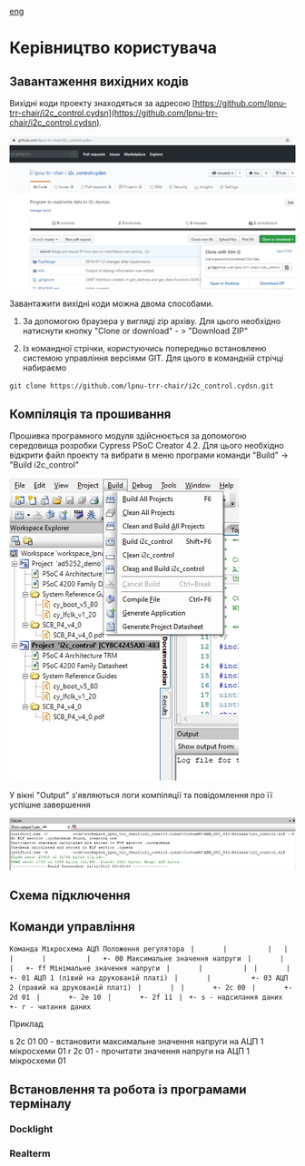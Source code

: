 [eng](README-ENG.mg)

# Керівництво користувача #

## Завантаження вихідних кодів ##
Вихідні коди проекту знаходяться за адресою [https://github.com/lpnu-trr-chair/i2c_control.cydsn](https://github.com/lpnu-trr-chair/i2c_control.cydsn). 

![user-manual-1](pic\user-manual-1.jpg)

Завантажити вихідні коди можна двома способами.

1. За допомогою браузера у вигляді zip архіву. Для цього необхідно натиснути кнопку "Clone or download" - > "Download ZIP"

2. Із командної стрічки, користуючись попередньо встановленю системою управління версіями GIT. Для цього в командній стрічці набираємо

`git clone https://github.com/lpnu-trr-chair/i2c_control.cydsn.git`



## Компіляція та прошивання ##
Прошивка програмного модуля здійснюється за допомогою середовища розробки Cypress PSoC Creator 4.2. Для цього необхідно відкрити файл проекту та  вибрати в меню програми команди "Build" -> "Build i2c_control"

![user-manual-2](pic\user-manual-2.jpg)

У вікні "Output" з'являються логи компіляції та повідомлення про її успішне завершення

![user-manual-3](pic\user-manual-3.jpg)


## Схема підключення ##

## Команди управління ##

`Команда Мікросхема АЦП Положення регулятора`
` |       |          |   |`
` |       |          |   +- 00 Максимальне значення напруги` 
` |       |          |   +- ff Мінімальне значення напруги`
` |       |          |`
` |       |          +- 01 АЦП 1 (лівий на друкованій платі)` 
` |       |          +- 03 АЦП 2 (правий на друкованій платі)` 
` |       |`
` |       +- 2c 00`
` |       +- 2d 01`
` |       +- 2e 10`
` |       +- 2f 11`
` |`
` +- s - надсилання даних`
` +- r - читання даних`

 Приклад

 s 2c 01 00 - встановити максимальне значення напруги на АЦП 1 мікросхеми 01 
 r 2c 01 - прочитати значення напруги на АЦП 1 мікросхеми 01 


## Встановлення та робота із програмами терміналу ##

### Docklight ###


### Realterm ###


### 

